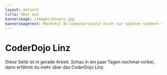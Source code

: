 ```yaml
---
layout: default
title: Über uns
bannerimage: /images/binary.jpg
bannerimagetext: Möchtest du Computerspiele nicht nur spielen sondern selbst programmieren? Dann bist du richtig beim CoderDojo!
---
```


# CoderDojo Linz #

Diese Seite ist in gerade Arbeit. Schau in ein paar Tagen nochmal vorbei, dann erfährst du mehr über das CoderDojo Linz.